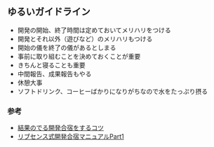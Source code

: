 ## ゆるいガイドライン

- 開発の開始、終了時間は定めておいてメリハリをつける
- 開発とそれ以外（遊びなど）のメリハリもつける
- 開始の儀を終了の儀があるとしまる
- 事前に取り組むことを決めておくことが重要
- きちんと寝ることも重要
- 中間報告、成果報告もやる
- 休憩大事
- ソフトドリンク、コーヒーばかりになりがちなので水をたっぷり摂る

### 参考
- [結果のでる開発合宿をするコツ](http://diary.overlasting.net/2006-12-30-5.html)
- [リブセンス式開発合宿マニュアルPart1](https://made.livesense.co.jp/entry/2016/11/28/083000)
